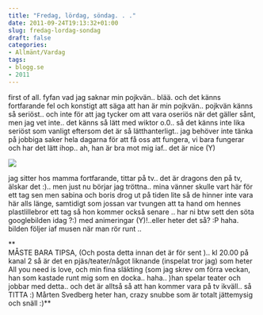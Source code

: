 ```yaml
---
title: "Fredag, lördag, söndag. . ."
date: 2011-09-24T19:13:32+01:00
slug: fredag-lordag-sondag
draft: false
categories:
- Allmänt/Vardag
tags:
- blogg.se
- 2011
---
```

first of all. fyfan vad jag saknar min pojkvän.. blää. och det känns fortfarande fel och konstigt att säga att han är min pojkvän.. pojkvän känns så seriöst.. och inte för att jag tycker om att vara oseriös när det gäller sånt, men jag vet inte.. det känns så lätt med wiktor o.0.. så det känns inte lika seriöst som vanligt eftersom det är så lätthanterligt.. jag behöver inte tänka på jobbiga saker hela dagarna för att få oss att fungera, vi bara fungerar och har det lätt ihop.. ah, han är bra mot mig iaf.. det är nice (Y)  
  
![](/assets/images/blogg.se/dragonsden_167480935.jpg)  
  
jag sitter hos mamma fortfarande, tittar på tv.. det är dragons den på tv, älskar det :).. men just nu börjar jag tröttna.. mina vänner skulle vart här för ett tag sen men sabina och boris drog ut på tiden lite så de hinner inte vara här alls länge, samtidigt som jossan var tvungen att ta hand om hennes plastlillebror ett tag så hon kommer också senare .. har ni btw sett den söta googlebilden idag ?:) med animeringar (Y)!..eller heter det så? :P haha. bilden följer iaf musen när man rör runt ..  
  
**  
MÅSTE BARA TIPSA, (Och posta detta innan det är för sent ).. kl 20.00 på kanal 2 så är det en pjäs/teater/något liknande (inspelat tror jag) som heter All you need is love, och min fina släkting (som jag skrev om förra veckan, han som kastade runt mig som en docka.. haha.. )han spelar teater och jobbar med detta.. och det är alltså så att han kommer vara på tv ikväll.. så TITTA :) Mårten Svedberg heter han, crazy snubbe som är totalt jättemysig och snäll :)**